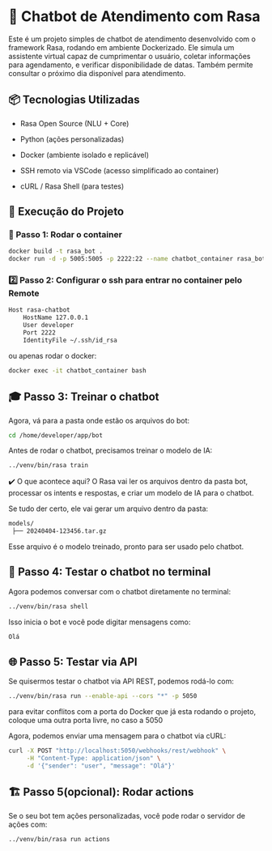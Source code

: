# 🤖 Chatbot de Atendimento com Rasa
Este é um projeto simples de chatbot de atendimento desenvolvido com o framework Rasa, rodando em ambiente Dockerizado. Ele simula um assistente virtual capaz de cumprimentar o usuário, coletar informações para agendamento, e verificar disponibilidade de datas. Também permite consultar o próximo dia disponível para atendimento.

## 📦 Tecnologias Utilizadas
- Rasa Open Source (NLU + Core)

- Python (ações personalizadas)

- Docker (ambiente isolado e replicável)

- SSH remoto via VSCode (acesso simplificado ao container)

- cURL / Rasa Shell (para testes)

## 🚀 Execução do Projeto

### 🐋 Passo 1: Rodar o container
```bash
docker build -t rasa_bot .
docker run -d -p 5005:5005 -p 2222:22 --name chatbot_container rasa_bot
```

### 2️⃣ Passo 2: Configurar o ssh para entrar no container pelo Remote
```bash
Host rasa-chatbot
    HostName 127.0.0.1
    User developer
    Port 2222
    IdentityFile ~/.ssh/id_rsa
```
ou apenas rodar o docker:
```bash
docker exec -it chatbot_container bash
```

## 🎓 Passo 3: Treinar o chatbot
Agora, vá para a pasta onde estão os arquivos do bot:
```bash
cd /home/developer/app/bot
```
Antes de rodar o chatbot, precisamos treinar o modelo de IA:
```bash
../venv/bin/rasa train
```

✔️ O que acontece aqui?
O Rasa vai ler os arquivos dentro da pasta bot, processar os intents e respostas, e criar um modelo de IA para o chatbot.

Se tudo der certo, ele vai gerar um arquivo dentro da pasta:
```bash
models/
 ├── 20240404-123456.tar.gz
```
Esse arquivo é o modelo treinado, pronto para ser usado pelo chatbot.

## 💬 Passo 4: Testar o chatbot no terminal
Agora podemos conversar com o chatbot diretamente no terminal:
```sh
../venv/bin/rasa shell
```
Isso inicia o bot e você pode digitar mensagens como:
```css
Olá
```

## 🌐 Passo 5: Testar via API
Se quisermos testar o chatbot via API REST, podemos rodá-lo com:
```sh
../venv/bin/rasa run --enable-api --cors "*" -p 5050
```

para evitar conflitos com a porta do Docker que já esta rodando o projeto, coloque uma outra porta livre, no caso a 5050

Agora, podemos enviar uma mensagem para o chatbot via cURL:
```sh
curl -X POST "http://localhost:5050/webhooks/rest/webhook" \
     -H "Content-Type: application/json" \
     -d '{"sender": "user", "message": "Olá"}'
```


## 🏗️ Passo 5(opcional): Rodar actions
Se o seu bot tem ações personalizadas, você pode rodar o servidor de ações com:
```sh
../venv/bin/rasa run actions
``` 
